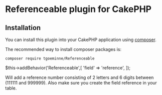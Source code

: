# Referenceable plugin for CakePHP

## Installation

You can install this plugin into your CakePHP application using [composer](https://getcomposer.org).

The recommended way to install composer packages is:

```
composer require tgoeminne/Referenceable
```

$this->addBehavior('Referenceable',[
    'field' => 'reference',
]);

Will add a reference number consisting of 2 letters and 6 digits between (111111 and 999999). Also make sure you create the field reference in your table.
